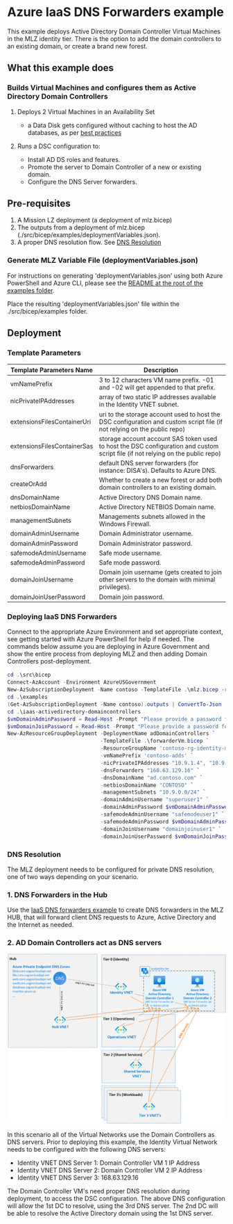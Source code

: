 # Azure IaaS DNS Forwarders example

This example deploys Active Directory Domain Controller Virtual Machines in the MLZ identity tier. There is the option to add the domain controllers to an existing domain, or create a brand new forest.

## What this example does

### Builds Virtual Machines and configures them as Active Directory Domain Controllers

1. Deploys 2 Virtual Machines in an Availability Set
    - a Data Disk gets configured without caching to host the AD databases, as per [best practices](https://learn.microsoft.com/en-us/azure/architecture/reference-architectures/identity/adds-extend-domain#vm-recommendations)

2. Runs a DSC configuration to:
    - Install AD DS roles and features.
    - Promote the server to Domain Controller of a new or existing domain.
    - Configure the DNS Server forwarders.

## Pre-requisites

1. A Mission LZ deployment (a deployment of mlz.bicep)
2. The outputs from a deployment of mlz.bicep (./src/bicep/examples/deploymentVariables.json).  
3. A proper DNS resolution flow. See [DNS Resolution](README.md#dns-resolution)

### Generate MLZ Variable File (deploymentVariables.json)

For instructions on generating 'deploymentVariables.json' using both Azure PowerShell and Azure CLI, please see the [README at the root of the examples folder](../README.md).

Place the resulting 'deploymentVariables.json' file within the ./src/bicep/examples folder.

## Deployment

### Template Parameters

Template Parameters Name       | Description
---                            | ---
vmNamePrefix                   | 3 to 12 characters VM name prefix. -01 and -02 will get appended to that prefix.
nicPrivateIPAddresses          | array of two static IP addresses available in the Identity VNET subnet.
extensionsFilesContainerUri    | uri to the storage account used to host the DSC configuration and custom script file (if not relying on the public repo)
extensionsFilesContainerSas    | storage account account SAS token used to host the DSC configuration and custom script file (if not relying on the public repo)  
dnsForwarders                  | default DNS server forwarders (for instance: DISA's). Defaults to Azure DNS.
createOrAdd                    | Whether to create a new forest or add both domain controllers to an existing domain.
dnsDomainName                  | Active Directory DNS Domain name.
netbiosDomainName              | Active Directory NETBIOS Domain name.
managementSubnets              | Managements subnets allowed in the Windows Firewall.
domainAdminUsername            | Domain Administrator username.
domainAdminPassword            | Domain Administrator password.
safemodeAdminUsername          | Safe mode username.
safemodeAdminPassword          | Safe mode password.
domainJoinUsername             | Domain join username (gets created to join other servers to the domain with minimal privileges).
domainJoinUserPassword         | Domain join password.

### Deploying IaaS DNS Forwarders

Connect to the appropriate Azure Environment and set appropriate context, see getting started with Azure PowerShell for help if needed.  The commands below assume you are deploying in Azure Government and show the entire process from deploying MLZ and then adding Domain Controllers post-deployment.

```PowerShell
cd .\src\bicep
Connect-AzAccount -Environment AzureUSGovernment
New-AzSubscriptionDeployment -Name contoso -TemplateFile .\mlz.bicep -resourcePrefix 'contoso' -Location 'USGovVirginia'
cd .\examples
(Get-AzSubscriptionDeployment -Name contoso).outputs | ConvertTo-Json | Out-File -FilePath .\deploymentVariables.json
cd .\iaas-activedirectory-domaincontrollers
$vmDomainAdminPassword = Read-Host -Prompt "Please provide a password for the domain administrator account, with a length of at least 12 characters" -AsSecureString
$vmDomainJoinPassword = Read-Host -Prompt "Please provide a password for the domain join account, with a length of at least 12 characters" -AsSecureString
New-AzResourceGroupDeployment -DeploymentName adDomainControllers `
                              -TemplateFile .\forwarderVm.bicep `
                              -ResourceGroupName 'contoso-rg-identity-mlz' `
                              -vmNamePrefix 'contoso-adds' `
                              -nicPrivateIPAddresses "10.9.1.4", "10.9.1.5" `
                              -dnsForwarders "168.63.129.16" `
                              -dnsDomainName "ad.contoso.com" `
                              -netbiosDomainName "CONTOSO" `
                              -managementSubnets "10.9.0.0/24" `
                              -domainAdminUsername "superuser1" `
                              -domainAdminPassword $vmDomainAdminPassword`
                              -safemodeAdminUsername "safemodeuser1" `
                              -safemodeAdminPassword $vmDomainAdminPassword `
                              -domainJoinUsername "domainjoinuser1" `
                              -domainJoinUserPassword $vmDomainJoinPassword            
```

### DNS Resolution

The MLZ deployment needs to be configured for private DNS resolution, one of two ways depending on your scenario.

### 1. DNS Forwarders in the Hub

Use the [IaaS DNS forwarders example](../iaas-dns-forwarders) to create DNS forwarders in the MLZ HUB, that will forward client DNS requests to Azure, Active Directory and the Internet as needed.

### 2. AD Domain Controllers act as DNS servers

![AD DNS Resolution diagram](diagram.png)

In this scenario all of the Virtual Networks use the Domain Controllers as DNS servers. Prior to deploying this example, the Identity Virtual Network needs to be configured with the following DNS servers:

- Identity VNET DNS Server 1: Domain Controller VM 1 IP Address
- Identity VNET DNS Server 2: Domain Controller VM 2 IP Address
- Identity VNET DNS Server 3: 168.63.129.16

The Domain Controller VM's need proper DNS resolution during deployment, to access the DSC configuration. The above DNS configuration will allow the 1st DC to resolve, using the 3rd DNS server. The 2nd DC will be able to resolve the Active Directory domain using the 1st DNS server.
